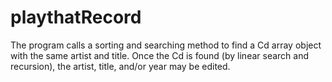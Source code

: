 # playthatRecord
 The program calls a sorting and searching method to find a Cd array object with the same artist and title. Once the Cd is found (by linear search and recursion), the artist, title,  and/or year may be edited.
